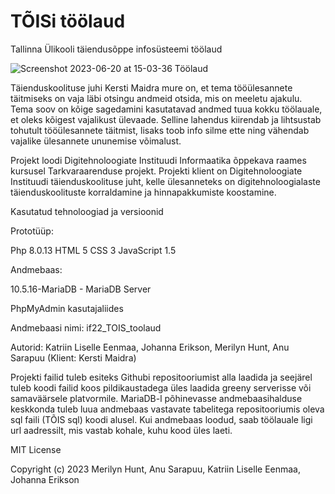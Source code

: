 # TÕISi töölaud

Tallinna Ülikooli täiendusõppe infosüsteemi töölaud

![Screenshot 2023-06-20 at 15-03-36 Töölaud](https://github.com/merilynl/TOIS/assets/114921922/caea8db9-cb0b-4d76-b8b8-8b920c883431)


Täienduskoolituse juhi Kersti Maidra mure on, et tema tööülesannete täitmiseks on vaja läbi otsingu andmeid otsida, mis on meeletu ajakulu. Tema soov on kõige sagedamini kasutatavad andmed tuua kokku töölauale, et oleks kõigest vajalikust ülevaade. Selline lahendus kiirendab ja lihtsustab tohutult tööülesannete täitmist, lisaks toob info silme ette ning vähendab vajalike ülesannete ununemise võimalust.

Projekt loodi Digitehnoloogiate Instituudi Informaatika õppekava raames kursusel Tarkvaraarenduse projekt. Projekti klient on Digitehnoloogiate Instituudi täienduskoolituse juht, kelle ülesanneteks on digitehnoloogialaste täienduskoolituste korraldamine ja hinnapakkumiste koostamine.

Kasutatud tehnoloogiad ja versioonid

Prototüüp:

Php 8.0.13
HTML 5
CSS 3
JavaScript 1.5

Andmebaas:

10.5.16-MariaDB - MariaDB Server

PhpMyAdmin kasutajaliides

Andmebaasi nimi: if22_TOIS_toolaud

Autorid: Katriin Liselle Eenmaa, Johanna Erikson, Merilyn Hunt, Anu Sarapuu (Klient: Kersti Maidra)

Projekti failid tuleb esiteks Githubi repositooriumist alla laadida ja seejärel tuleb koodi failid koos pildikaustadega üles laadida greeny serverisse või samaväärsele platvormile. MariaDB-l põhinevasse andmebaasihalduse keskkonda tuleb luua andmebaas vastavate tabelitega repositooriumis oleva sql faili (TÕIS sql) koodi alusel. Kui andmebaas loodud, saab töölauale ligi url aadressilt, mis vastab kohale, kuhu kood üles laeti.

MIT License

Copyright (c) 2023 Merilyn Hunt, Anu Sarapuu, Katriin Liselle Eenmaa, Johanna Erikson
